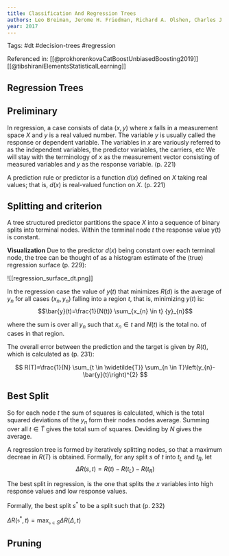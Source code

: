 ```yaml
---
title: Classification And Regression Trees
authors: Leo Breiman, Jerome H. Friedman, Richard A. Olshen, Charles J. Stone
year: 2017
---
```


Tags: #dt #decision-trees #regression

Referenced in: [[@prokhorenkovaCatBoostUnbiasedBoosting2019]] [[@tibshiraniElementsStatisticalLearning]]

## Regression Trees

## Preliminary

In regression, a case consists of data $(x, y)$ where $x$ falls in a measurement space $X$ and $y$ is a real valued number. The variable $y$ is usually called the response or dependent variable. The variables in $x$ are variously referred to as the independent variables, the predictor variables, the carriers, etc We will stay with the terminology of $x$ as the measurement vector consisting of measured variables and $y$ as the response variable. (p. 221)

A prediction rule or predictor is a function $d(x)$ defined on $X$ taking real values; that is, $d(x)$ is real-valued function on $X$. (p. 221)

## Splitting and criterion

A tree structured predictor partitions the space $X$ into a sequence of binary splits into terminal nodes. Within the terminal node $t$  the response value y(t) is constant.

**Visualization**
Due to the predictor $d(x)$ being constant over each terminal node, the tree can be thought of as a histogram estimate of the (true) regression surface (p. 229):

![[regression_surface_dt.png]]

In the regression case the value of $y(t)$ that minimizes $R(d)$ is the average of $y_n$ for all cases $(x_n,y_n)$ falling into a region $t$, that is, minimizing $y(t)$ is:
$$\bar{y}(t)=\frac{1}{N(t)} \sum_{x_{n} \in t} {y}_{n}$$

where the sum is over all $y_n$ such that $x_n \in t$ and $N(t)$ is the total no. of cases in that region.

The overall error between the prediction and the target is given by $R(t)$, which is calculated as (p. 231):

$$
R(T)=\frac{1}{N} \sum_{t \in \widetilde{T}} \sum_{n \in T}\left(y_{n}-\bar{y}(t)\right)^{2}
$$

## Best Split

So for each node $t$ the sum of squares is calculated, which is the total squared deviations of the $y_n$ form their nodes nodes average. Summing over all $t \in \widetilde{T}$ gives the total sum of squares. Deviding by $N$ gives the average.

A regression tree is formed by iteratively splitting nodes, so that a maximum decreae in $R(T)$ is obtained. Formally, for any split $s$ of $t$ into $t_{L}$ and $t_{R}$, let
$$
\Delta R(s, t)=R(t)-R\left(t_{L}\right)-R\left(t_{R}\right)
$$

The best split in regression, is the one that splits the $x$ variables into high response values and low response values.

Formally, the best split $s^{*}$ to be a split such that (p. 232)

$\Delta R\left(\mathfrak{s}^{*}, t \right)=\max _{\mathfrak{s} \in S} \Delta R(\Delta, t)$

## Pruning